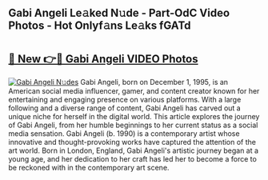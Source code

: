 ## Gabi Angeli Le𝚊ked N𝚞de - Part-OdC Video Photos - Hot Onlyf𝚊ns Le𝚊ks fGATd

# <h2><a href="http://ac54970.deff.icu/?id=Gabi+Angeli">🔗 New 👉🔴 Gabi Angeli VIDEO Photos</a></h2>

[![Gabi Angeli N𝚞des](https://i.imgur.com/rIISA9y.gif)](http://ac54970.deff.icu/?id=Gabi+Angeli)
Gabi Angeli, born on December 1, 1995, is an American social media influencer, gamer, and content creator known for her entertaining and engaging presence on various platforms. With a large following and a diverse range of content, Gabi Angeli has carved out a unique niche for herself in the digital world. This article explores the journey of Gabi Angeli, from her humble beginnings to her current status as a social media sensation. Gabi Angeli (b. 1990) is a contemporary artist whose innovative and thought-provoking works have captured the attention of the art world. Born in London, England, Gabi Angeli's artistic journey began at a young age, and her dedication to her craft has led her to become a force to be reckoned with in the contemporary art scene.
